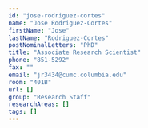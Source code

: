 ```yaml
---
id: "jose-rodriguez-cortes"
name: "Jose Rodriguez-Cortes"
firstName: "Jose"
lastName: "Rodriguez-Cortes"
postNominalLetters: "PhD"
title: "Associate Research Scientist"
phone: "851-5292"
fax: ""
email: "jr3434@cumc.columbia.edu"
room: "401B"
url: []
group: "Research Staff"
researchAreas: []
tags: []
---
```

